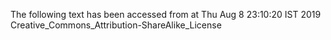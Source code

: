 The following text has been accessed from at Thu Aug 8 23:10:20 IST 2019
Creative_Commons_Attribution-ShareAlike_License
